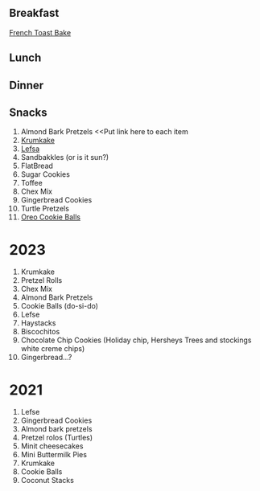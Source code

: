 ## Breakfast ##
[French Toast Bake](https://github.com/onaclov2000/Recipes/blob/master/FrenchToastBake.md)

## Lunch ##

## Dinner ##

## Snacks ##
1. Almond Bark Pretzels
<<Put link here to each item
2. [Krumkake](https://github.com/onaclov2000/Recipes/blob/master/Krumkaka.md)
3. [Lefsa](https://github.com/onaclov2000/Recipes/blob/master/Lefsa.md)
4. Sandbakkles (or is it sun?)
5. FlatBread
6. Sugar Cookies
7. Toffee
8. Chex Mix
9. Gingerbread Cookies
10. Turtle Pretzels
11. [Oreo Cookie Balls](http://www.snackworks.com/recipe/oreo-cookie-balls-126799.aspx)



# 2023
1. Krumkake
2. Pretzel Rolls
3. Chex Mix
4. Almond Bark Pretzels
5. Cookie Balls (do-si-do)
6. Lefse
7. Haystacks
8. Biscochitos
9. Chocolate Chip Cookies (Holiday chip, Hersheys Trees and stockings white creme chips)
10. Gingerbread...? 


# 2021
1. Lefse
2. Gingerbread Cookies
3. Almond bark pretzels
4. Pretzel rolos (Turtles)
5. Minit cheesecakes
6. Mini Buttermilk Pies
7. Krumkake
8. Cookie Balls
9. Coconut Stacks
